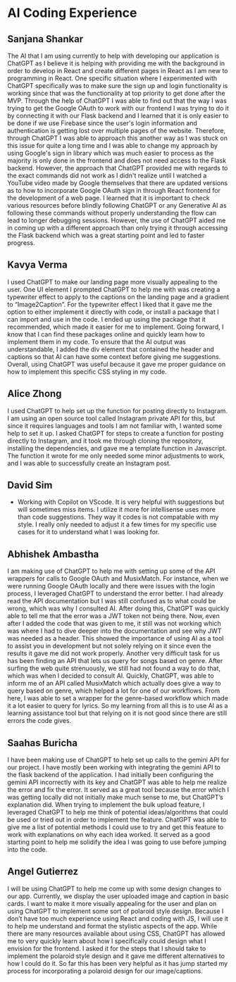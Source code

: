 # AI Coding Experience

## Sanjana Shankar
The AI that I am using currently to help with developing our application is ChatGPT as I believe it is helping with providing me with the background in order to develop in React and create different pages in React as I am new to programming in React. One specific situation where I experimented with ChatGPT specifically was to make sure the sign up and login functionality is working since that was the functionality at top priority to get done after the MVP. Through the help of ChatGPT I was able to find out that the way I was trying to get the Google OAuth to work with our frontend I was trying to do it by connecting it with our Flask backend and I learned that it is only easier to be done if we use Firebase since the user's login information and authentication is getting lost over multiple pages of the website. Therefore, through ChatGPT I was able to approach this another way as I was stuck on this issue for quite a long  time and I was able to change my approach by using Google's sign in library which was much easier to process as the majority is only done in the frontend and does not need access to the Flask backend. However, the approach that ChatGPT provided me with regards to the exact commands did not work as I didn't realize until I watched a YouTube video made by Google themselves that there are updated versions as to how to incorporate Google OAuth sign in through React frontend for the development of a web page. I learned that it is important to check various resources before blindly following ChatGPT or any Generative AI as following these commands without properly understanding the flow can lead to longer debugging sessions. However, the use of ChatGPT aided me in coming up with a different approach than only trying it through accessing the Flask backend which was a great starting point and led to faster progress. 
## Kavya Verma
I used ChatGPT to make our landing page more visually appealing to the user. One UI element I prompted ChatGPT to help me with was creating a typewriter effect to apply to the captions on the landing page and a gradient to “Image2Caption”. For the typewriter effect I liked that it gave me the option to either implement it directly with code, or install a package that I can import and use in the code. I ended up using the package that it recommended, which made it easier for me to implement. Going forward, I know that I can find these packages online and quickly learn how to implement them in my code. To ensure that the AI output was understandable, I added the div element that contained the header and captions so that AI can have some context before giving me suggestions. Overall, using ChatGPT was useful because it gave me proper guidance on how to implement this specific CSS styling in my code.
## Alice Zhong
I used ChatGPT to help set up the function for posting directly to Instagram. I am using an open source tool called Instagram private API for this, but since it requires languages and tools I am not familiar with, I wanted some help to set it up. I asked ChatGPT for steps to create a function for posting directly to Instagram, and it took me through cloning the repository, installing the dependencies, and gave me a template function in Javascript. The function it wrote for me only needed some minor adjustments to work, and I was able to successfully create an Instagram post.
## David Sim
- Working with Copilot on VScode. It is very helpful with suggestions but will sometimes miss items. I utilize it more for intellisense uses more than code suggestions. They way it codes is not compatable with my style. I really only needed to adjust it a few times for my specific use cases for it to understand what I was looking for. 
## Abhishek Ambastha
I am making use of ChatGPT to help me with setting up some of the API wrappers for calls to Google OAuth and MusixMatch. For instance, when we were running Google OAuth locally and there were issues with the login process, I leveraged ChatGPT to understand the error better. I had already read the API documentation but I was still confused as to what could be wrong, which was why I consulted AI. After doing this, ChatGPT was quickly able to tell me that the error was a JWT token not being there. Now, even after I added the code that was given to me, it still was not working which was where I had to dive deeper into the documentation and see why JWT was needed as a header. This showed the importance of using AI as a tool to assist you in development but not solely relying on it since even the results it gave me did not work properly. Another very difficult task for us has been finding an API that lets us query for songs based on genre. After surfing the web quite strenuously, we still had not found a way to do that, which was when I decided to consult AI. Quickly, ChatGPT, was able to inform me of an API called MusixMatch which actually does give a way to query based on genre, which helped a lot for one of our workflows. From here, I was able to set a wrapper for the genre-based workflow which made it a lot easier to query for lyrics. So my learning from all this is to use AI as a learning assistance tool but that relying on it is not good since there are still errors the code gives.
## Saahas Buricha
I have been making use of ChatGPT to help set up calls to the gemini API for our project. I have mostly been working with integrating the gemini API to the flask backend of the application. I had initially been configuring the gemini API incorrectly with its key and ChatGPT was able to help me realize the error and fix the error. It served as a great tool because the error which I was getting locally did not initially make much sense to me, but ChatGPT’s explanation did. When trying to implement the bulk upload feature, I leveraged ChatGPT to help me think of potential ideas/algorithms that could be used or tried out in order to implement the feature. ChatGPT was able to give me a list of potential methods I could use to try and get this feature to work with explanations on why each idea worked. It served as a good starting point to help me solidify the idea I was going to use before jumping into the code.
## Angel Gutierrez
I will be using ChatGPT to help me come up with some design changes to our app. Currently, we display the user uploaded image and caption in basic cards. I want to make it more visually appealing for the user and plan on using ChatGPT to implement some sort of polaroid style design. Because I don’t have too much experience using React and coding with JS, I will use it to help me understand and format the stylistic aspects of the app. While there are many resources available about using CSS, ChatGPT has allowed me to very quickly learn about how I specifically could design what I envision for the frontend. I asked it for the steps that I should take to implement the polaroid style design and it gave me different alternatives to how I could do it. So far this has been very helpful as it has jump started my process for incorporating a polaroid design for our image/captions.
